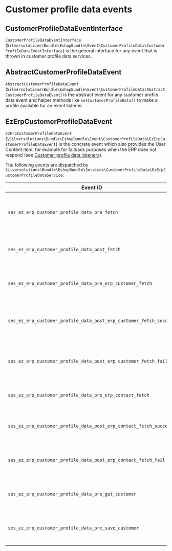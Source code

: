 # Customer profile data events

## CustomerProfileDataEventInterface

`CustomerProfileDataEventInterface` (`Silversolutions\Bundle\EshopBundle\Event\CustomerProfileData\CustomerProfileDataEventInterface`)
is the general interface for any event that is thrown in customer profile data services.

## AbstractCustomerProfileDataEvent

`AbstractCustomerProfileDataEvent` (`Silversolutions\Bundle\EshopBundle\Event\CustomerProfileData\AbstractCustomerProfileDataEvent`)
is the abstract event for any customer profile data event and helper methods like `setCustomerProfileData()` to make a profile available for an event listener.

## EzErpCustomerProfileDataEvent

`EzErpCustomerProfileDataEvent` (`\Silversolutions\Bundle\EshopBundle\Event\CustomerProfileData\EzErpCustomerProfileDataEvent`)
is the concrete event which also provides the User Content item, for example for fallback purposes when the ERP does not respond
(see [Customer profile data listeners](customer_profile_data_listeners.md)).

The following events are dispatched by `Silversolutions\Bundle\EshopBundle\Services\CustomerProfileData\EzErpCustomerProfileDataService`:

|Event ID|Description|
|--- |--- |
|`ses_ez_erp_customer_profile_data_pre_fetch`|Thrown before any data is fetched from storage|
|`ses_ez_erp_customer_profile_data_post_fetch`|Thrown after all data is fetched from storage|
|`ses_ez_erp_customer_profile_data_pre_erp_customer_fetch`|Thrown before ERP customer data is fetched|
|`ses_ez_erp_customer_profile_data_post_erp_customer_fetch_success`|Thrown after ERP customer data is successfully fetched|
|`ses_ez_erp_customer_profile_data_post_erp_customer_fetch_fail`|Thrown after ERP customer data fetching failed|
|`ses_ez_erp_customer_profile_data_pre_erp_contact_fetch`|Thrown before ERP contact data is fetched|
|`ses_ez_erp_customer_profile_data_post_erp_contact_fetch_success`|Thrown after ERP contact data fetching successed|
|`ses_ez_erp_customer_profile_data_post_erp_contact_fetch_fail`|Thrown after ERP contact data fetching failed|
|`ses_ez_erp_customer_profile_data_pre_get_customer`|Thrown before customer data is returned|
|`ses_ez_erp_customer_profile_data_pre_save_customer`|Thrown before customer data is saved|
